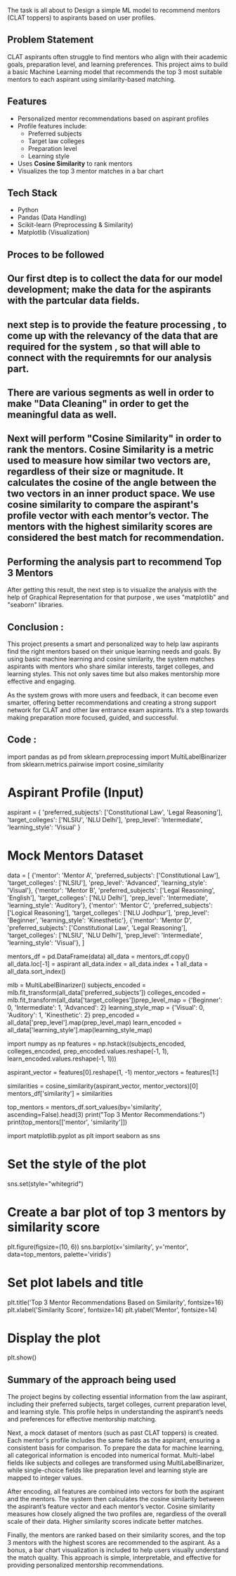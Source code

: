 The task is all about to Design a simple ML model to recommend mentors (CLAT toppers) to aspirants based on user profiles.

## Problem Statement

CLAT aspirants often struggle to find mentors who align with their academic goals, preparation level, and learning preferences. This project aims to build a basic Machine Learning model that recommends the top 3 most suitable mentors to each aspirant using similarity-based matching.


## Features

- Personalized mentor recommendations based on aspirant profiles
- Profile features include:
  - Preferred subjects
  - Target law colleges
  - Preparation level
  - Learning style
- Uses **Cosine Similarity** to rank mentors
- Visualizes the top 3 mentor matches in a bar chart


## Tech Stack

- Python 
- Pandas (Data Handling)
- Scikit-learn (Preprocessing & Similarity)
- Matplotlib (Visualization)

## Proces to be followed 
Our first dtep is to collect the data for our model development; make the data for the aspirants with the partcular data fields.
---
next step is to provide the feature processing , to come up with the relevancy of the data that are required for the system , so that
will able to connect with the requiremnts for our analysis part.
----
There are various segments as well in order to make "Data Cleaning" in order to get the meaningful data as well.
----
Next will perform "Cosine Similarity" in order to rank the mentors.
Cosine Similarity is a metric used to measure how similar two vectors are, regardless of their size or magnitude. It calculates the cosine of the angle between the two vectors in an inner product space.
We use cosine similarity to compare the aspirant's profile vector with each mentor’s vector. The mentors with the highest similarity scores are considered the best match for recommendation.
---
Performing the analysis part to recommend Top 3 Mentors
---
After getting this result, the next step is to visualize the analysis with the help of Graphical Representation
for that purpose , we uses "matplotlib" and "seaborn" libraries.

## Conclusion :
This project presents a smart and personalized way to help law aspirants find the right mentors based on their unique learning needs and goals. 
By using basic machine learning and cosine similarity, the system matches aspirants with mentors who share similar interests, target colleges, and learning styles. 
This not only saves time but also makes mentorship more effective and engaging.

As the system grows with more users and feedback, it can become even smarter, offering better recommendations and creating a strong support network for CLAT and other law entrance exam aspirants.
It’s a step towards making preparation more focused, guided, and successful.

## Code :
import pandas as pd
from sklearn.preprocessing import MultiLabelBinarizer
from sklearn.metrics.pairwise import cosine_similarity

# Aspirant Profile (Input)
aspirant = {
    'preferred_subjects': ['Constitutional Law', 'Legal Reasoning'],
    'target_colleges': ['NLSIU', 'NLU Delhi'],
    'prep_level': 'Intermediate',
    'learning_style': 'Visual'
}

# Mock Mentors Dataset
data = [
    {'mentor': 'Mentor A', 'preferred_subjects': ['Constitutional Law'], 'target_colleges': ['NLSIU'], 'prep_level': 'Advanced', 'learning_style': 'Visual'},
    {'mentor': 'Mentor B', 'preferred_subjects': ['Legal Reasoning', 'English'], 'target_colleges': ['NLU Delhi'], 'prep_level': 'Intermediate', 'learning_style': 'Auditory'},
    {'mentor': 'Mentor C', 'preferred_subjects': ['Logical Reasoning'], 'target_colleges': ['NLU Jodhpur'], 'prep_level': 'Beginner', 'learning_style': 'Kinesthetic'},
    {'mentor': 'Mentor D', 'preferred_subjects': ['Constitutional Law', 'Legal Reasoning'], 'target_colleges': ['NLSIU', 'NLU Delhi'], 'prep_level': 'Intermediate', 'learning_style': 'Visual'},
]

mentors_df = pd.DataFrame(data)
all_data = mentors_df.copy()
all_data.loc[-1] = aspirant
all_data.index = all_data.index + 1
all_data = all_data.sort_index()

mlb = MultiLabelBinarizer()
subjects_encoded = mlb.fit_transform(all_data['preferred_subjects'])
colleges_encoded = mlb.fit_transform(all_data['target_colleges'])prep_level_map = {'Beginner': 0, 'Intermediate': 1, 'Advanced': 2}
learning_style_map = {'Visual': 0, 'Auditory': 1, 'Kinesthetic': 2}
prep_encoded = all_data['prep_level'].map(prep_level_map)
learn_encoded = all_data['learning_style'].map(learning_style_map)

import numpy as np
features = np.hstack((subjects_encoded, colleges_encoded, 
                      prep_encoded.values.reshape(-1, 1), 
                      learn_encoded.values.reshape(-1, 1)))

aspirant_vector = features[0].reshape(1, -1)
mentor_vectors = features[1:]

similarities = cosine_similarity(aspirant_vector, mentor_vectors)[0]
mentors_df['similarity'] = similarities


top_mentors = mentors_df.sort_values(by='similarity', ascending=False).head(3)
print("Top 3 Mentor Recommendations:")
print(top_mentors[['mentor', 'similarity']])

import matplotlib.pyplot as plt
import seaborn as sns

# Set the style of the plot
sns.set(style="whitegrid")

# Create a bar plot of top 3 mentors by similarity score
plt.figure(figsize=(10, 6))
sns.barplot(x='similarity', y='mentor', data=top_mentors, palette='viridis')

# Set plot labels and title
plt.title('Top 3 Mentor Recommendations Based on Similarity', fontsize=16)
plt.xlabel('Similarity Score', fontsize=14)
plt.ylabel('Mentor', fontsize=14)

# Display the plot
plt.show()



## Summary of the approach being used 
The project begins by collecting essential information from the law aspirant, including their preferred subjects, target colleges, current preparation level, and learning style. 
This profile helps in understanding the aspirant’s needs and preferences for effective mentorship matching.

Next, a mock dataset of mentors (such as past CLAT toppers) is created. Each mentor's profile includes the same fields as the aspirant, ensuring a consistent basis for comparison. 
To prepare the data for machine learning, all categorical information is encoded into numerical format. Multi-label fields like subjects and colleges are transformed using MultiLabelBinarizer, 
while single-choice fields like preparation level and learning style are mapped to integer values.

After encoding, all features are combined into vectors for both the aspirant and the mentors. The system then calculates the cosine similarity between the aspirant’s feature vector and each mentor’s vector. 
Cosine similarity measures how closely aligned the two profiles are, regardless of the overall scale of their data. Higher similarity scores indicate better matches.

Finally, the mentors are ranked based on their similarity scores, and the top 3 mentors with the highest scores are recommended to the aspirant.
As a bonus, a bar chart visualization is included to help users visually understand the match quality. This approach is simple, interpretable, and effective for providing personalized mentorship recommendations.

